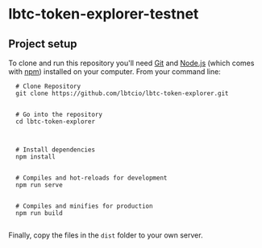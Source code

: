 # lbtc-token-explorer-testnet

##   Project setup

To clone and run this repository you'll need [Git](https://git-scm.com) and [Node.js](https://nodejs.org/en/download/) (which comes with [npm](http://npmjs.com)) installed on your computer. From your command line:


```
  # Clone Repository
  git clone https://github.com/lbtcio/lbtc-token-explorer.git


  # Go into the repository
  cd lbtc-token-explorer



  # Install dependencies
  npm install


  # Compiles and hot-reloads for development
  npm run serve


  # Compiles and minifies for production
  npm run build
   
```
Finally, copy the files in the `dist` folder to your own server.

